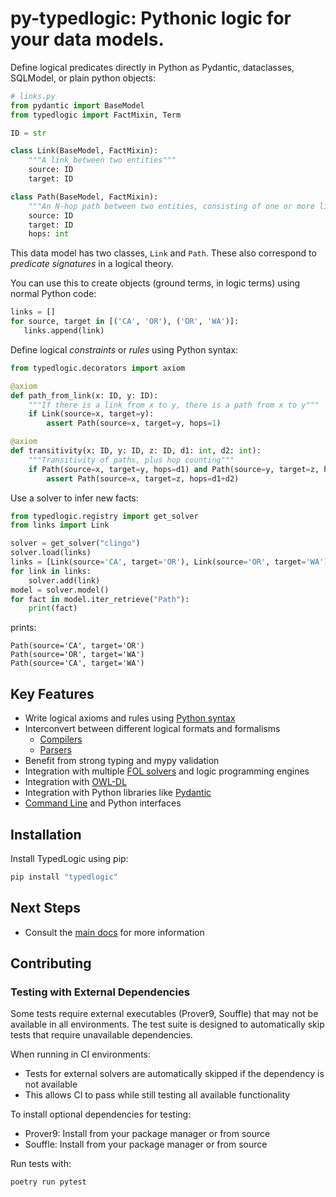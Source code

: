 # py-typedlogic: Pythonic logic for your data models.

Define logical predicates directly in Python as Pydantic, dataclasses, SQLModel, or plain python objects:

```python
# links.py
from pydantic import BaseModel
from typedlogic import FactMixin, Term

ID = str

class Link(BaseModel, FactMixin):
    """A link between two entities"""
    source: ID
    target: ID

class Path(BaseModel, FactMixin):
    """An N-hop path between two entities, consisting of one or more links"""
    source: ID
    target: ID
    hops: int
```

This data model has two classes, `Link` and `Path`. These also correspond to *predicate signatures*
in a logical theory.

You can use this to create objects (ground terms, in logic terms) using normal Python code:

```python
links = []
for source, target in [('CA', 'OR'), ('OR', 'WA')]:
   links.append(link)
```

Define logical *constraints* or *rules* using Python syntax:
 
```python
from typedlogic.decorators import axiom

@axiom
def path_from_link(x: ID, y: ID):
    """If there is a link from x to y, there is a path from x to y"""
    if Link(source=x, target=y):
        assert Path(source=x, target=y, hops=1)

@axiom
def transitivity(x: ID, y: ID, z: ID, d1: int, d2: int):
    """Transitivity of paths, plus hop counting"""
    if Path(source=x, target=y, hops=d1) and Path(source=y, target=z, hops=d2):
        assert Path(source=x, target=z, hops=d1+d2)
```

Use a solver to infer new facts:

```python
from typedlogic.registry import get_solver
from links import Link

solver = get_solver("clingo")
solver.load(links) 
links = [Link(source='CA', target='OR'), Link(source='OR', target='WA')]
for link in links:
    solver.add(link)
model = solver.model()
for fact in model.iter_retrieve("Path"):
    print(fact)
```

prints:

```
Path(source='CA', target='OR')
Path(source='OR', target='WA')
Path(source='CA', target='WA')
```

## Key Features

- Write logical axioms and rules using [Python syntax](https://py-typedlogic.github.io/py-typedlogic/tutorial/01-first-program/) 
- Interconvert between different logical formats and formalisms
    - [Compilers](https://py-typedlogic.github.io/py-typedlogic/conversion/compilers/)
    - [Parsers](https://py-typedlogic.github.io/py-typedlogic/conversion/parsers/)
- Benefit from strong typing and mypy validation
- Integration with multiple [FOL solvers](https://py-typedlogic.github.io/py-typedlogic/integrations/solvers/) and logic programming engines
- Integration with [OWL-DL](https://py-typedlogic.github.io/py-typedlogic/integrations/frameworks/owldl/)
- Integration with Python libraries like [Pydantic](https://py-typedlogic.github.io/py-typedlogic/integrations/frameworks/pydantic/)
- [Command Line](https://py-typedlogic.github.io/py-typedlogic/cli/) and Python interfaces

## Installation

Install TypedLogic using pip:

```bash
pip install "typedlogic"
```

## Next Steps

- Consult the [main docs](https://py-typedlogic.github.io/py-typedlogic/) for more information

## Contributing

### Testing with External Dependencies

Some tests require external executables (Prover9, Souffle) that may not be available in all environments. 
The test suite is designed to automatically skip tests that require unavailable dependencies.

When running in CI environments:
- Tests for external solvers are automatically skipped if the dependency is not available
- This allows CI to pass while still testing all available functionality

To install optional dependencies for testing:
- Prover9: Install from your package manager or from source
- Souffle: Install from your package manager or from source

Run tests with:
```bash
poetry run pytest
```
